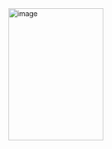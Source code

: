 <img width="190" height="264" alt="image" src="https://github.com/user-attachments/assets/26abca52-4dba-4a1f-bd81-6fd425e6fefe" />

